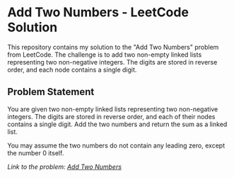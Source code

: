 # Add Two Numbers - LeetCode Solution

This repository contains my solution to the "Add Two Numbers" problem from LeetCode. The challenge is to add two non-empty linked lists representing two non-negative integers. The digits are stored in reverse order, and each node contains a single digit.

## Problem Statement

You are given two non-empty linked lists representing two non-negative integers. The digits are stored in reverse order, and each of their nodes contains a single digit. Add the two numbers and return the sum as a linked list.

You may assume the two numbers do not contain any leading zero, except the number 0 itself.

*Link to the problem: [Add Two Numbers](https://leetcode.com/problems/add-two-numbers/)*
